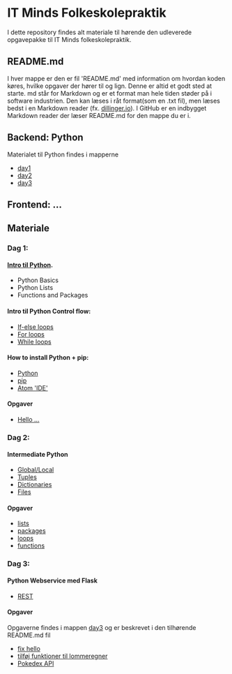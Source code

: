 # IT Minds Folkeskolepraktik

I dette repository findes alt materiale til hørende den udleverede opgavepakke til IT Minds folkeskolepraktik.



## README.md
I hver mappe er den er fil 'README.md' med information om hvordan koden køres, hvilke opgaver der hører til og lign. Denne er altid et godt sted at starte.
md står for Markdown og er et format man hele tiden støder på i software industrien. Den kan læses i råt format(som en .txt fil), men læses bedst i en Markdown reader (fx. [dillinger.io](dillinger.io)). I GitHub er en indbygget Markdown reader der læser README.md for den mappe du er i.


## Backend: Python
Materialet til Python findes i mapperne
- [day1](day1/)
- [day2](day2/)
- [day3](day3/)


## Frontend: ...





## Materiale

### Dag 1:
#### [Intro til Python](https://www.datacamp.com/courses/intro-to-python-for-data-science).
- Python Basics
- Python Lists
- Functions and Packages

#### Intro til Python Control flow:
- [If-else loops](https://www.w3schools.com/python/python_conditions.asp)
- [For loops](https://www.w3schools.com/python/python_while_loops.asp)
- [While loops](https://www.w3schools.com/python/python_for_loops.asp)

#### How to install Python + pip:
- [Python](https://www.youtube.com/watch?v=i-MuSAwgwCU)
- [pip](https://www.geeksforgeeks.org/how-to-install-pip-on-windows/)
- [Atom 'IDE'](https://atom.io/)

#### Opgaver
- [Hello ...](day1/1_hello/)



### Dag 2:
#### Intermediate Python
- [Global/Local](https://www.geeksforgeeks.org/global-local-variables-python/)
- [Tuples](https://www.geeksforgeeks.org/python-tuples/)
- [Dictionaries](https://www.geeksforgeeks.org/python-dictionary/)
- [Files](https://www.geeksforgeeks.org/file-handling-python/)


#### Opgaver
- [lists](day2/1_lists)
- [packages](day2/2_packages)
- [loops](day2/3_loops/)
- [functions](day2/4_functions/)


### Dag 3:


#### Python Webservice med Flask 
- [REST](https://restfulapi.net/http-methods/)
#### Opgaver
Opgaverne findes i mappen [day3](day3/) og er beskrevet i den tilhørende README.md fil
- [fix hello](day3/1_flask_hello/)
- [tilføj funktioner til lommeregner](day3/2_flask_calculator/)
- [Pokedex API](day3/3_flask_pokedex/)

